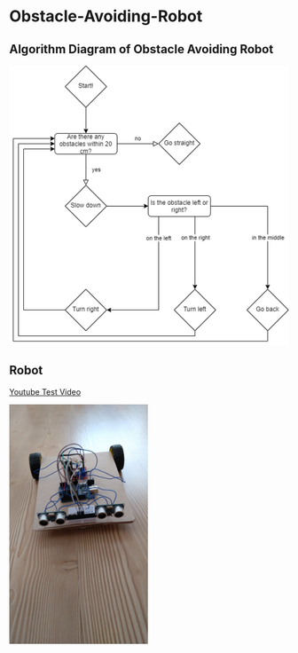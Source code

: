 # Obstacle-Avoiding-Robot

## Algorithm Diagram of Obstacle Avoiding Robot
![algorithm](https://github.com/isaKarabocek/Obstacle-Avoiding-Robot/blob/main/Algorithm_Diagram.png)



## Robot
[Youtube Test Video](https://youtu.be/o4s3keW-pp4)


<img src="https://github.com/isaKarabocek/Obstacle-Avoiding-Robot/blob/main/Robot.jpg" width="250"> 
